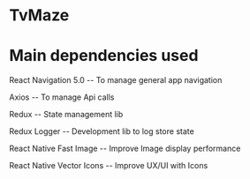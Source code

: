 # TvMaze


# Main dependencies used

React Navigation 5.0 -- To manage general app navigation

Axios -- To manage Api calls

Redux -- State management lib

Redux Logger -- Development lib to log store state

React Native Fast Image -- Improve Image display performance

React Native Vector Icons -- Improve UX/UI with Icons